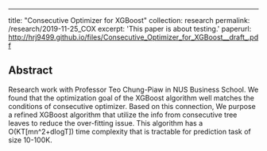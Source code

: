 ---
title: "Consecutive Optimizer for XGBoost"
collection: research
permalink: /research/2019-11-25_COX
excerpt: 'This paper is about testing.'
paperurl: http://hrj9499.github.io/files/Consecutive_Optimizer_for_XGBoost__draft_.pdf


## Abstract
Research work with Professor Teo Chung-Piaw in NUS Business School. We found that the optimization goal of the XGBoost algorithm well matches the conditions of consecutive optimizer. Based on this connection, We purpose a refined XGBoost algorithm that utilize the info from consecutive tree leaves to reduce the over-fitting issue. This algorithm has a O(KT[mn^2+dlogT]) time complexity that is tractable for prediction task of size 10-100K. 

